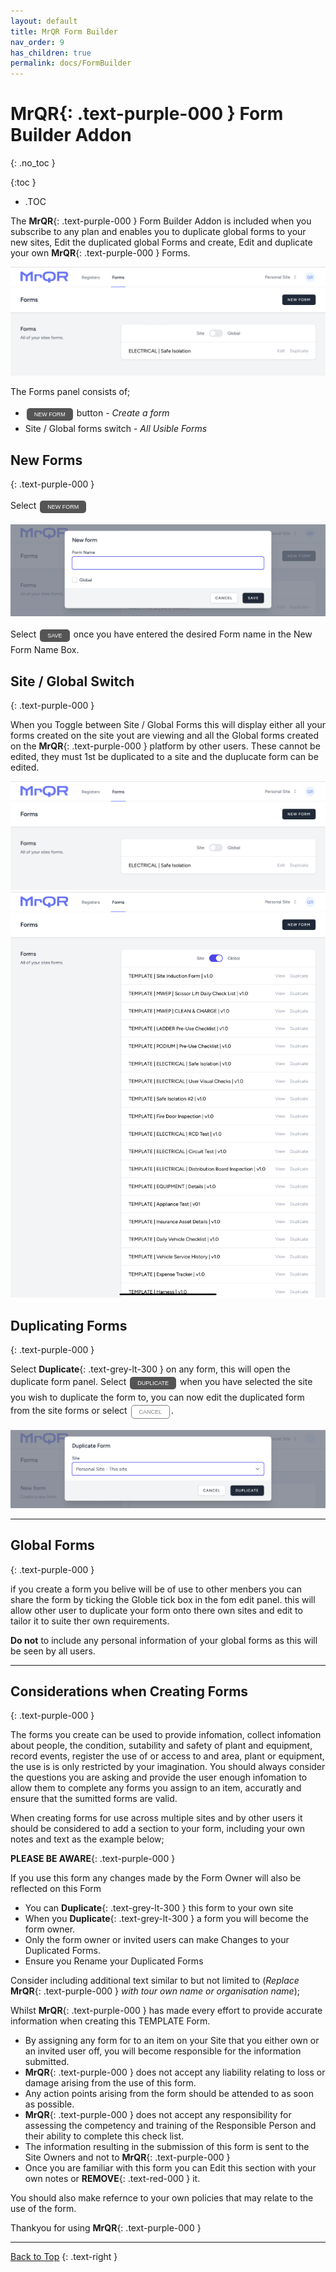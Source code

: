 ```yaml
---
layout: default
title: MrQR Form Builder
nav_order: 9
has_children: true
permalink: docs/FormBuilder
---
```

<html>
<head>
<style>
.button {
  padding: 5px 12px;
  text-align: center;
  text-decoration: none;
  display: inline-block;
  font-size: 9px;
  margin: 4px 2px;
  cursor: pointer; }
.button1 {background-color: #555555;} /* Black */
.button2 {background-color: white;}
.button1 {color: white;}
.button2 {color: grey;}
.button1 {border: none;}
.button2 {border: 1px solid grey}
.button1 {border-radius: 5px;}
.button2 {border-radius: 5px;}
</style>
</head>
</html>

# **MrQR**{: .text-purple-000 } Form Builder Addon
{: .no_toc }

{:toc }
- .TOC

The **MrQR**{: .text-purple-000 } Form Builder Addon is included when you subscribe to any plan and enables you to duplicate global forms to your new sites, Edit the duplicated global Forms and create, Edit and duplicate your own **MrQR**{: .text-purple-000 } Forms.

![MrQR Form Builder](/assets/images/V2/MrQR-forms-panel.png "Main Page")

The Forms panel consists of;
* <button class="button button1">NEW FORM</button> button - *Create a form*
* Site / Global forms switch - *All Usible Forms*

## New Forms
{: .text-purple-000 }

Select <a href="https://docs.mrqr.me/FormBuilder/Create"><button class="button button1">NEW FORM</button></a> 

![MrQR Form Builder](/assets/images/V2/MrQR-new-form.png "New Form")

Select <button class="button button1">SAVE</button></a> once you have entered the desired Form name in the New Form Name Box.

## Site / Global Switch
{: .text-purple-000 }

When you Toggle between Site / Global Forms this will display either all your forms created on the site yout are viewing and all the Global forms created on the **MrQR**{: .text-purple-000 } platform by other users. These cannot be edited, they must 1st be duplicated to a site and the duplucate form can be edited.

![MrQR Form Builder](/assets/images/V2/MrQR-forms-panel.png "Site")
![MrQR Form Builder](/assets/images/V2/MrQR-global-forms.png "Global")


## Duplicating Forms
{: .text-purple-000 }

Select **Duplicate**{: .text-grey-lt-300 } on any form, this will open the duplicate form panel. Select <button class="button button1">DUPLICATE</button> when you have selected the site you wish to duplicate the form to, you can now edit the duplicated form from the site forms or select <button class="button button2">CANCEL</button>.

![MrQR Form Builder](/assets/images/MrQR_Duplicate_Form.png "Duplicate Form")

___

## Global Forms
{: .text-purple-000 }

if you create a form you belive will be of use to other menbers you can share the form by ticking the Globle tick box in the fom edit panel. this will allow other user to duplicate your form  onto there own sites and edit to tailor it to suite ther own requirements.

**Do not** to include any personal information of your global forms as this will be seen by all users.

___

## Considerations when Creating Forms
{: .text-purple-000 }

The forms you create can be used to provide infomation, collect infomation about people, the condition, sutability and safety of plant and equipment, record events, register the use of or access to and area, plant or equipment, the use is is only restricted by your imagination. You should always consider the questions you are asking and provide the user enough infomation to allow them to complete any forms you assign to an item, accuratly and ensure that the sumitted forms are valid.

When creating forms for use across  multiple sites and by other users it should be considered to add a section to your form, including your own notes and text as the example below;

**PLEASE BE AWARE**{: .text-purple-000 }

If you use this form any changes made by the Form Owner will also be reflected on this Form
* You can **Duplicate**{: .text-grey-lt-300 } this form to your own site
* When you **Duplicate**{: .text-grey-lt-300 } a form you will become the form owner.
* Only the form owner or invited users can make Changes to your Duplicated Forms.
* Ensure you Rename your Duplicated Forms

Consider including additional text similar to but not limited to (*Replace* **MrQR**{: .text-purple-000 } *with tour own name or organisation name*);

Whilst **MrQR**{: .text-purple-000 } has made every effort to provide accurate information when creating this TEMPLATE Form.
* By assigning any form for to an item on your Site that you either own or an invited user off,  you will become responsible for the information submitted.
* **MrQR**{: .text-purple-000 } does not  accept any liability relating to loss or damage arising from the  use of this form.
* Any action points arising from the form should be attended to as soon as possible.
* **MrQR**{: .text-purple-000 } does not accept any responsibility for assessing the competency and training of the Responsible Person and their ability to complete this check list.
* The information resulting in the submission of this form is sent to the Site Owners and not to **MrQR**{: .text-purple-000 }
* Once you are familiar with this form you can Edit this section with your own notes or **REMOVE**{: .text-red-000 } it.

You should also make refernce to your own policies that may relate to the use of the form. 

Thankyou for using **MrQR**{: .text-purple-000 }

___



[Back to Top](https://docs.mrqr.me/docs/FormBuilder)
{: .text-right }


